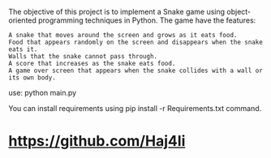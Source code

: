 The objective of this project is to implement a Snake game using object-oriented programming techniques in Python. The game have the features:

    A snake that moves around the screen and grows as it eats food.
    Food that appears randomly on the screen and disappears when the snake eats it.
    Walls that the snake cannot pass through.
    A score that increases as the snake eats food.
    A game over screen that appears when the snake collides with a wall or its own body.

use: python main.py

You can install requirements using pip install -r Requirements.txt command.

# https://github.com/Haj4li

